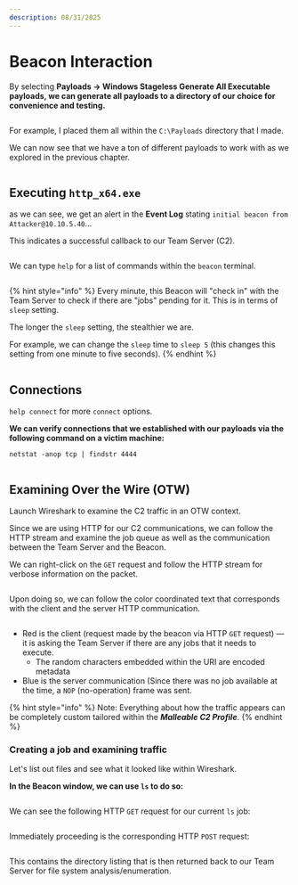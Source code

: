 ```yaml
---
description: 08/31/2025
---
```


# Beacon Interaction

By selecting **Payloads -> Windows Stageless Generate All Executable payloads, we can generate all payloads to a directory of our choice for convenience and testing.**

<figure><img src="../.gitbook/assets/image (263).png" alt=""><figcaption></figcaption></figure>

For example, I placed them all within the `C:\Payloads` directory that I made.

We can now see that we have a ton of different payloads to work with as we explored in the previous chapter.

<figure><img src="../.gitbook/assets/image (264).png" alt=""><figcaption></figcaption></figure>

## Executing `http_x64.exe`

as we can see, we get an alert in the **Event Log** stating `initial beacon from Attacker@10.10.5.40`...

This indicates a successful callback to our Team Server (C2).

<figure><img src="../.gitbook/assets/image (265).png" alt=""><figcaption></figcaption></figure>

We can type `help` for a list of commands within the `beacon` terminal.

<figure><img src="../.gitbook/assets/image (266).png" alt=""><figcaption></figcaption></figure>

{% hint style="info" %}
Every minute, this Beacon will "check in" with the Team Server to check if there are "jobs" pending for it. This is in terms of `sleep` setting.

The longer the `sleep` setting, the stealthier we are.

For example, we can change the `sleep` time to `sleep 5` (this changes this setting from one minute to five seconds).
{% endhint %}

<figure><img src="../.gitbook/assets/image (267).png" alt=""><figcaption></figcaption></figure>

## Connections

`help connect` for more `connect` options.

**We can verify connections that we established with our payloads via the following command on a victim machine:**

```
netstat -anop tcp | findstr 4444
```

<figure><img src="../.gitbook/assets/image (2) (1) (1) (1).png" alt=""><figcaption></figcaption></figure>

## Examining Over the Wire (OTW)

Launch Wireshark to examine the C2 traffic in an OTW context.

Since we are using HTTP for our C2 communications, we can follow the HTTP stream and examine the job queue as well as the communication between the Team Server and the Beacon.

We can right-click on the `GET` request and follow the HTTP stream for verbose information on the packet.

<figure><img src="../.gitbook/assets/image (3) (1) (1) (1).png" alt=""><figcaption></figcaption></figure>

Upon doing so, we can follow the color coordinated text that corresponds with the client and the server HTTP communication.

<figure><img src="../.gitbook/assets/image (4) (1) (1) (1).png" alt=""><figcaption></figcaption></figure>

* Red is the client (request made by the beacon via HTTP `GET` request) — it is asking the Team Server if there are any jobs that it needs to execute.
  * The random characters embedded within the URI are encoded metadata
* Blue is the server communication (Since there was no job available at the time, a `NOP` (no-operation) frame was sent.

{% hint style="info" %}
Note: Everything about how the traffic appears can be completely custom tailored within the _**Malleable C2 Profile**_.
{% endhint %}

### Creating a job and examining traffic

Let's list out files and see what it looked like within Wireshark.

**In the Beacon window, we can use `ls` to do so:**

<figure><img src="../.gitbook/assets/image (5) (1) (1).png" alt=""><figcaption></figcaption></figure>

We can see the following HTTP `GET` request for our current `ls` job:

<figure><img src="../.gitbook/assets/image (6) (1) (1).png" alt=""><figcaption></figcaption></figure>

Immediately proceeding is the corresponding HTTP `POST` request:

<figure><img src="../.gitbook/assets/image (7).png" alt=""><figcaption></figcaption></figure>

This contains the directory listing that is then returned back to our Team Server for file system analysis/enumeration.

<figure><img src="../.gitbook/assets/image (8).png" alt=""><figcaption></figcaption></figure>
